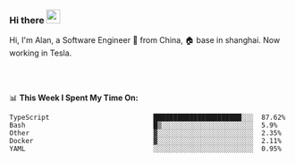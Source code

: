 ### Hi there <img src="https://media.giphy.com/media/hvRJCLFzcasrR4ia7z/giphy.gif" width="25px">

<!-- ![visitors](https://visitor-badge.glitch.me/badge?page_id=dislfyer.dislfyer) -->

Hi, I'm Alan, a Software Engineer 🚀 from China, 🏠 base in shanghai. Now working in Tesla.

<br/>
<br/>

📊 **This Week I Spent My Time On:**


<!--START_SECTION:waka-->

```text
TypeScript                          ██████████████████████░░░  87.62%
Bash                                █▒░░░░░░░░░░░░░░░░░░░░░░░  5.9%
Other                               ▓░░░░░░░░░░░░░░░░░░░░░░░░  2.35%
Docker                              ▓░░░░░░░░░░░░░░░░░░░░░░░░  2.11%
YAML                                ░░░░░░░░░░░░░░░░░░░░░░░░░  0.95%
```

<!--END_SECTION:waka-->

<!--
**About Me:**
 -->

